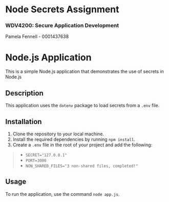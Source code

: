 # Node Secrets Assignment
### WDV4200: Secure Application Development
Pamela Fennell - 0001437638

# Node.js Application

This is a simple Node.js application that demonstrates the use of secrets in Node.js

## Description

This application uses the `dotenv` package to load secrets from a `.env` file.

## Installation

1. Clone the repository to your local machine.
2. Install the required dependencies by running `npm install`.
3. Create a `.env` file in the root of your project and add the following:
> - `SECRET="127.0.0.1"`
> - `PORT=3000`
> - `NON_SHARED_FILES="3 non-shared files, completed!"`

## Usage

To run the application, use the command `node app.js`.
